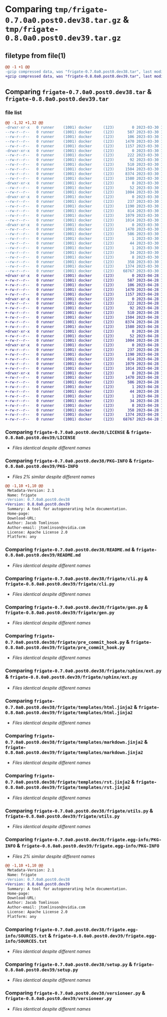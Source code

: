 # Comparing `tmp/frigate-0.7.0a0.post0.dev38.tar.gz` & `tmp/frigate-0.8.0a0.post0.dev39.tar.gz`

## filetype from file(1)

```diff
@@ -1 +1 @@
-gzip compressed data, was "frigate-0.7.0a0.post0.dev38.tar", last modified: Thu Mar 30 12:55:13 2023, max compression
+gzip compressed data, was "frigate-0.8.0a0.post0.dev39.tar", last modified: Fri Apr 28 19:15:24 2023, max compression
```

## Comparing `frigate-0.7.0a0.post0.dev38.tar` & `frigate-0.8.0a0.post0.dev39.tar`

### file list

```diff
@@ -1,32 +1,32 @@
-drwxr-xr-x   0 runner    (1001) docker     (123)        0 2023-03-30 12:55:13.626857 frigate-0.7.0a0.post0.dev38/
--rw-r--r--   0 runner    (1001) docker     (123)      587 2023-03-30 12:55:00.000000 frigate-0.7.0a0.post0.dev38/LICENSE
--rw-r--r--   0 runner    (1001) docker     (123)      106 2023-03-30 12:55:00.000000 frigate-0.7.0a0.post0.dev38/MANIFEST.in
--rw-r--r--   0 runner    (1001) docker     (123)     1470 2023-03-30 12:55:13.626857 frigate-0.7.0a0.post0.dev38/PKG-INFO
--rw-r--r--   0 runner    (1001) docker     (123)     1157 2023-03-30 12:55:00.000000 frigate-0.7.0a0.post0.dev38/README.md
-drwxr-xr-x   0 runner    (1001) docker     (123)        0 2023-03-30 12:55:13.626857 frigate-0.7.0a0.post0.dev38/frigate/
--rw-r--r--   0 runner    (1001) docker     (123)      222 2023-03-30 12:55:00.000000 frigate-0.7.0a0.post0.dev38/frigate/__init__.py
--rw-r--r--   0 runner    (1001) docker     (123)       92 2023-03-30 12:55:00.000000 frigate-0.7.0a0.post0.dev38/frigate/__main__.py
--rw-r--r--   0 runner    (1001) docker     (123)      510 2023-03-30 12:55:13.626857 frigate-0.7.0a0.post0.dev38/frigate/_version.py
--rw-r--r--   0 runner    (1001) docker     (123)     1504 2023-03-30 12:55:00.000000 frigate-0.7.0a0.post0.dev38/frigate/cli.py
--rw-r--r--   0 runner    (1001) docker     (123)     8374 2023-03-30 12:55:00.000000 frigate-0.7.0a0.post0.dev38/frigate/gen.py
--rw-r--r--   0 runner    (1001) docker     (123)     1580 2023-03-30 12:55:00.000000 frigate-0.7.0a0.post0.dev38/frigate/pre_commit_hook.py
-drwxr-xr-x   0 runner    (1001) docker     (123)        0 2023-03-30 12:55:13.626857 frigate-0.7.0a0.post0.dev38/frigate/sphinx/
--rw-r--r--   0 runner    (1001) docker     (123)       52 2023-03-30 12:55:00.000000 frigate-0.7.0a0.post0.dev38/frigate/sphinx/__init__.py
--rw-r--r--   0 runner    (1001) docker     (123)     1004 2023-03-30 12:55:00.000000 frigate-0.7.0a0.post0.dev38/frigate/sphinx/ext.py
-drwxr-xr-x   0 runner    (1001) docker     (123)        0 2023-03-30 12:55:13.626857 frigate-0.7.0a0.post0.dev38/frigate/templates/
--rw-r--r--   0 runner    (1001) docker     (123)      237 2023-03-30 12:55:00.000000 frigate-0.7.0a0.post0.dev38/frigate/templates/base.jinja2
--rw-r--r--   0 runner    (1001) docker     (123)     1190 2023-03-30 12:55:00.000000 frigate-0.7.0a0.post0.dev38/frigate/templates/html.jinja2
--rw-r--r--   0 runner    (1001) docker     (123)      814 2023-03-30 12:55:00.000000 frigate-0.7.0a0.post0.dev38/frigate/templates/markdown.jinja2
--rw-r--r--   0 runner    (1001) docker     (123)     1079 2023-03-30 12:55:00.000000 frigate-0.7.0a0.post0.dev38/frigate/templates/rst.jinja2
--rw-r--r--   0 runner    (1001) docker     (123)     1014 2023-03-30 12:55:00.000000 frigate-0.7.0a0.post0.dev38/frigate/utils.py
-drwxr-xr-x   0 runner    (1001) docker     (123)        0 2023-03-30 12:55:13.626857 frigate-0.7.0a0.post0.dev38/frigate.egg-info/
--rw-r--r--   0 runner    (1001) docker     (123)     1470 2023-03-30 12:55:13.000000 frigate-0.7.0a0.post0.dev38/frigate.egg-info/PKG-INFO
--rw-r--r--   0 runner    (1001) docker     (123)      586 2023-03-30 12:55:13.000000 frigate-0.7.0a0.post0.dev38/frigate.egg-info/SOURCES.txt
--rw-r--r--   0 runner    (1001) docker     (123)        1 2023-03-30 12:55:13.000000 frigate-0.7.0a0.post0.dev38/frigate.egg-info/dependency_links.txt
--rw-r--r--   0 runner    (1001) docker     (123)       44 2023-03-30 12:55:13.000000 frigate-0.7.0a0.post0.dev38/frigate.egg-info/entry_points.txt
--rw-r--r--   0 runner    (1001) docker     (123)        1 2023-03-30 12:55:13.000000 frigate-0.7.0a0.post0.dev38/frigate.egg-info/not-zip-safe
--rw-r--r--   0 runner    (1001) docker     (123)       34 2023-03-30 12:55:13.000000 frigate-0.7.0a0.post0.dev38/frigate.egg-info/requires.txt
--rw-r--r--   0 runner    (1001) docker     (123)        8 2023-03-30 12:55:13.000000 frigate-0.7.0a0.post0.dev38/frigate.egg-info/top_level.txt
--rw-r--r--   0 runner    (1001) docker     (123)      358 2023-03-30 12:55:13.626857 frigate-0.7.0a0.post0.dev38/setup.cfg
--rw-r--r--   0 runner    (1001) docker     (123)     1374 2023-03-30 12:55:00.000000 frigate-0.7.0a0.post0.dev38/setup.py
--rw-r--r--   0 runner    (1001) docker     (123)    68767 2023-03-30 12:55:00.000000 frigate-0.7.0a0.post0.dev38/versioneer.py
+drwxr-xr-x   0 runner    (1001) docker     (123)        0 2023-04-28 19:15:24.030055 frigate-0.8.0a0.post0.dev39/
+-rw-r--r--   0 runner    (1001) docker     (123)      587 2023-04-28 19:15:11.000000 frigate-0.8.0a0.post0.dev39/LICENSE
+-rw-r--r--   0 runner    (1001) docker     (123)      106 2023-04-28 19:15:11.000000 frigate-0.8.0a0.post0.dev39/MANIFEST.in
+-rw-r--r--   0 runner    (1001) docker     (123)     1470 2023-04-28 19:15:24.030055 frigate-0.8.0a0.post0.dev39/PKG-INFO
+-rw-r--r--   0 runner    (1001) docker     (123)     1157 2023-04-28 19:15:11.000000 frigate-0.8.0a0.post0.dev39/README.md
+drwxr-xr-x   0 runner    (1001) docker     (123)        0 2023-04-28 19:15:24.030055 frigate-0.8.0a0.post0.dev39/frigate/
+-rw-r--r--   0 runner    (1001) docker     (123)      222 2023-04-28 19:15:11.000000 frigate-0.8.0a0.post0.dev39/frigate/__init__.py
+-rw-r--r--   0 runner    (1001) docker     (123)       92 2023-04-28 19:15:11.000000 frigate-0.8.0a0.post0.dev39/frigate/__main__.py
+-rw-r--r--   0 runner    (1001) docker     (123)      510 2023-04-28 19:15:24.030055 frigate-0.8.0a0.post0.dev39/frigate/_version.py
+-rw-r--r--   0 runner    (1001) docker     (123)     1504 2023-04-28 19:15:11.000000 frigate-0.8.0a0.post0.dev39/frigate/cli.py
+-rw-r--r--   0 runner    (1001) docker     (123)     8374 2023-04-28 19:15:11.000000 frigate-0.8.0a0.post0.dev39/frigate/gen.py
+-rw-r--r--   0 runner    (1001) docker     (123)     1580 2023-04-28 19:15:11.000000 frigate-0.8.0a0.post0.dev39/frigate/pre_commit_hook.py
+drwxr-xr-x   0 runner    (1001) docker     (123)        0 2023-04-28 19:15:24.030055 frigate-0.8.0a0.post0.dev39/frigate/sphinx/
+-rw-r--r--   0 runner    (1001) docker     (123)       52 2023-04-28 19:15:11.000000 frigate-0.8.0a0.post0.dev39/frigate/sphinx/__init__.py
+-rw-r--r--   0 runner    (1001) docker     (123)     1004 2023-04-28 19:15:11.000000 frigate-0.8.0a0.post0.dev39/frigate/sphinx/ext.py
+drwxr-xr-x   0 runner    (1001) docker     (123)        0 2023-04-28 19:15:24.030055 frigate-0.8.0a0.post0.dev39/frigate/templates/
+-rw-r--r--   0 runner    (1001) docker     (123)      237 2023-04-28 19:15:11.000000 frigate-0.8.0a0.post0.dev39/frigate/templates/base.jinja2
+-rw-r--r--   0 runner    (1001) docker     (123)     1190 2023-04-28 19:15:11.000000 frigate-0.8.0a0.post0.dev39/frigate/templates/html.jinja2
+-rw-r--r--   0 runner    (1001) docker     (123)      814 2023-04-28 19:15:11.000000 frigate-0.8.0a0.post0.dev39/frigate/templates/markdown.jinja2
+-rw-r--r--   0 runner    (1001) docker     (123)     1079 2023-04-28 19:15:11.000000 frigate-0.8.0a0.post0.dev39/frigate/templates/rst.jinja2
+-rw-r--r--   0 runner    (1001) docker     (123)     1014 2023-04-28 19:15:11.000000 frigate-0.8.0a0.post0.dev39/frigate/utils.py
+drwxr-xr-x   0 runner    (1001) docker     (123)        0 2023-04-28 19:15:24.030055 frigate-0.8.0a0.post0.dev39/frigate.egg-info/
+-rw-r--r--   0 runner    (1001) docker     (123)     1470 2023-04-28 19:15:23.000000 frigate-0.8.0a0.post0.dev39/frigate.egg-info/PKG-INFO
+-rw-r--r--   0 runner    (1001) docker     (123)      586 2023-04-28 19:15:23.000000 frigate-0.8.0a0.post0.dev39/frigate.egg-info/SOURCES.txt
+-rw-r--r--   0 runner    (1001) docker     (123)        1 2023-04-28 19:15:23.000000 frigate-0.8.0a0.post0.dev39/frigate.egg-info/dependency_links.txt
+-rw-r--r--   0 runner    (1001) docker     (123)       44 2023-04-28 19:15:23.000000 frigate-0.8.0a0.post0.dev39/frigate.egg-info/entry_points.txt
+-rw-r--r--   0 runner    (1001) docker     (123)        1 2023-04-28 19:15:23.000000 frigate-0.8.0a0.post0.dev39/frigate.egg-info/not-zip-safe
+-rw-r--r--   0 runner    (1001) docker     (123)       34 2023-04-28 19:15:23.000000 frigate-0.8.0a0.post0.dev39/frigate.egg-info/requires.txt
+-rw-r--r--   0 runner    (1001) docker     (123)        8 2023-04-28 19:15:23.000000 frigate-0.8.0a0.post0.dev39/frigate.egg-info/top_level.txt
+-rw-r--r--   0 runner    (1001) docker     (123)      358 2023-04-28 19:15:24.030055 frigate-0.8.0a0.post0.dev39/setup.cfg
+-rw-r--r--   0 runner    (1001) docker     (123)     1374 2023-04-28 19:15:11.000000 frigate-0.8.0a0.post0.dev39/setup.py
+-rw-r--r--   0 runner    (1001) docker     (123)    68767 2023-04-28 19:15:11.000000 frigate-0.8.0a0.post0.dev39/versioneer.py
```

### Comparing `frigate-0.7.0a0.post0.dev38/LICENSE` & `frigate-0.8.0a0.post0.dev39/LICENSE`

 * *Files identical despite different names*

### Comparing `frigate-0.7.0a0.post0.dev38/PKG-INFO` & `frigate-0.8.0a0.post0.dev39/PKG-INFO`

 * *Files 2% similar despite different names*

```diff
@@ -1,10 +1,10 @@
 Metadata-Version: 2.1
 Name: frigate
-Version: 0.7.0a0.post0.dev38
+Version: 0.8.0a0.post0.dev39
 Summary: A tool for autogenerating helm documentation.
 Home-page: 
 Download-URL: 
 Author: Jacob Tomlinson
 Author-email: jtomlinson@nvidia.com
 License: Apache License 2.0
 Platform: any
```

### Comparing `frigate-0.7.0a0.post0.dev38/README.md` & `frigate-0.8.0a0.post0.dev39/README.md`

 * *Files identical despite different names*

### Comparing `frigate-0.7.0a0.post0.dev38/frigate/cli.py` & `frigate-0.8.0a0.post0.dev39/frigate/cli.py`

 * *Files identical despite different names*

### Comparing `frigate-0.7.0a0.post0.dev38/frigate/gen.py` & `frigate-0.8.0a0.post0.dev39/frigate/gen.py`

 * *Files identical despite different names*

### Comparing `frigate-0.7.0a0.post0.dev38/frigate/pre_commit_hook.py` & `frigate-0.8.0a0.post0.dev39/frigate/pre_commit_hook.py`

 * *Files identical despite different names*

### Comparing `frigate-0.7.0a0.post0.dev38/frigate/sphinx/ext.py` & `frigate-0.8.0a0.post0.dev39/frigate/sphinx/ext.py`

 * *Files identical despite different names*

### Comparing `frigate-0.7.0a0.post0.dev38/frigate/templates/html.jinja2` & `frigate-0.8.0a0.post0.dev39/frigate/templates/html.jinja2`

 * *Files identical despite different names*

### Comparing `frigate-0.7.0a0.post0.dev38/frigate/templates/markdown.jinja2` & `frigate-0.8.0a0.post0.dev39/frigate/templates/markdown.jinja2`

 * *Files identical despite different names*

### Comparing `frigate-0.7.0a0.post0.dev38/frigate/templates/rst.jinja2` & `frigate-0.8.0a0.post0.dev39/frigate/templates/rst.jinja2`

 * *Files identical despite different names*

### Comparing `frigate-0.7.0a0.post0.dev38/frigate/utils.py` & `frigate-0.8.0a0.post0.dev39/frigate/utils.py`

 * *Files identical despite different names*

### Comparing `frigate-0.7.0a0.post0.dev38/frigate.egg-info/PKG-INFO` & `frigate-0.8.0a0.post0.dev39/frigate.egg-info/PKG-INFO`

 * *Files 2% similar despite different names*

```diff
@@ -1,10 +1,10 @@
 Metadata-Version: 2.1
 Name: frigate
-Version: 0.7.0a0.post0.dev38
+Version: 0.8.0a0.post0.dev39
 Summary: A tool for autogenerating helm documentation.
 Home-page: 
 Download-URL: 
 Author: Jacob Tomlinson
 Author-email: jtomlinson@nvidia.com
 License: Apache License 2.0
 Platform: any
```

### Comparing `frigate-0.7.0a0.post0.dev38/frigate.egg-info/SOURCES.txt` & `frigate-0.8.0a0.post0.dev39/frigate.egg-info/SOURCES.txt`

 * *Files identical despite different names*

### Comparing `frigate-0.7.0a0.post0.dev38/setup.py` & `frigate-0.8.0a0.post0.dev39/setup.py`

 * *Files identical despite different names*

### Comparing `frigate-0.7.0a0.post0.dev38/versioneer.py` & `frigate-0.8.0a0.post0.dev39/versioneer.py`

 * *Files identical despite different names*

